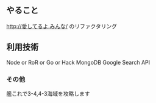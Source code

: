 ## やること

http://愛してるよ.みんな/ のリファクタリング

## 利用技術

Node or RoR or Go or Hack
MongoDB
Google Search API

### その他
艦これで3-4,4-3海域を攻略します
